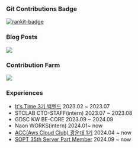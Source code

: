 

### Git Contributions Badge
[![rankit-badge](https://badge.rankit.run/badge?name=khyojun)](https://www.rankit.run)

 
### Blog Posts
<img src="https://velog-github-badge.vercel.app/badge/nandong1104"/>


### Contribution Farm
<a href="https://github.com/devxb/gitanimals">
  <img src="https://render.gitanimals.org/farms/khyojun"/>
</a>


### Experiences
- [It's Time 3기 백엔드](https://github.com/itstime22) 2023.02 ~ 2023.07
- STCLAB CTO-STAFF(intern) 2023.07 ~ 2023.08
- GDSC KW BE-CORE 2023.09 ~ 2024.09
- Naon WORKS(intern) 2024.01~ now
- [ACC(Aws Cloud Club) 광운대 1기](https://github.com/aws-cloud-clubs) 2024.04 ~ now
- [SOPT 35th Server Part Member](https://github.com/SOPT-all) 2024.09 ~ now
